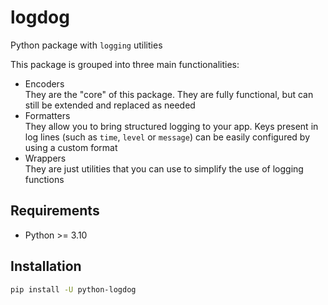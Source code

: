 # logdog

Python package with `logging` utilities

This package is grouped into three main functionalities:

- Encoders <br />
They are the "core" of this package.
They are fully functional, but can still be extended and replaced as needed
- Formatters <br />
They allow you to bring structured logging to your app.
Keys present in log lines (such as `time`, `level` or `message`) can be easily configured by using a custom format
- Wrappers <br />
They are just utilities that you can use to simplify the use of logging functions

## Requirements

- Python >= 3.10

## Installation

```bash
pip install -U python-logdog
```
